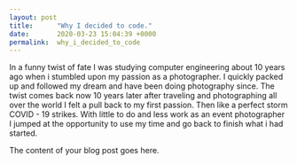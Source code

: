 ```yaml
---
layout: post
title:      "Why I decided to code."
date:       2020-03-23 15:04:39 +0000
permalink:  why_i_decided_to_code
---
```



In a funny twist of fate I was studying computer engineering about 10 years ago when i stumbled upon my passion as a photographer. I quickly packed up and followed my dream and have been doing photography since. The twist comes back now 10 years later after traveling and photographing all over the world I felt a pull back to my first passion. Then like a perfect storm COVID - 19 strikes. With little to do and less work as an event photographer I jumped at the opportunity to use my time and go back to finish what i had started.

The content of your blog post goes here.
